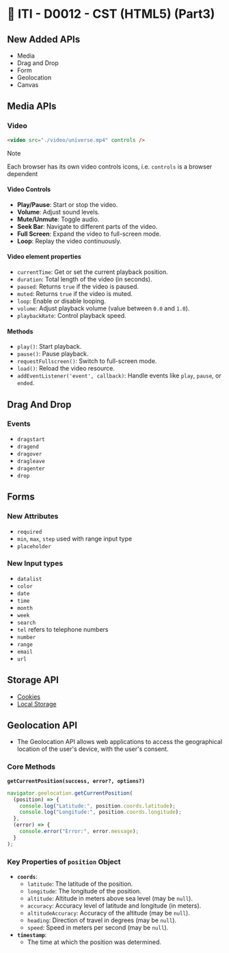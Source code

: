 # 🔖 ITI - D0012 - CST (HTML5) (Part3)

## New Added APIs

- Media
- Drag and Drop
- Form
- Geolocation
- Canvas

## Media APIs

### Video

```html
<video src="./video/universe.mp4" controls />
```

> [!Note]
> Each browser has its own video controls icons, i.e. `controls` is a browser dependent

#### Video Controls

- **Play/Pause**: Start or stop the video.
- **Volume**: Adjust sound levels.
- **Mute/Unmute**: Toggle audio.
- **Seek Bar**: Navigate to different parts of the video.
- **Full Screen**: Expand the video to full-screen mode.
- **Loop**: Replay the video continuously.

#### Video element properties

- `currentTime`: Get or set the current playback position.
- `duration`: Total length of the video (in seconds).
- `paused`: Returns `true` if the video is paused.
- `muted`: Returns `true` if the video is muted.
- `loop`: Enable or disable looping.
- `volume`: Adjust playback volume (value between `0.0` and `1.0`).
- `playbackRate`: Control playback speed.

#### Methods

- `play()`: Start playback.
- `pause()`: Pause playback.
- `requestFullscreen()`: Switch to full-screen mode.
- `load()`: Reload the video resource.
- `addEventListener('event', callback)`: Handle events like `play`, `pause`, or `ended`.

## Drag And Drop

### Events

- `dragstart`
- `dragend`
- `dragover`
- `dragleave`
- `dragenter`
- `drop`

## Forms

### New Attributes

- `required`
- `min`, `max`, `step` used with range input type
- `placeholder`

### New Input types

- `datalist`
- `color`
- `date`
- `time`
- `month`
- `week`
- `search`
- `tel` refers to telephone numbers
- `number`
- `range`
- `email`
- `url`

## Storage API

- [Cookies](./iti-d0008-cst-javascript-ecma5-part5.md#documentcookie)
- [Local Storage](./iti-d0006-cst-javascript-ecma5-part3.md)

## Geolocation API

- The Geolocation API allows web applications to access the geographical location of the user's device, with the user's consent.

### Core Methods

**`getCurrentPosition(success, error?, options?)`**

```js
navigator.geolocation.getCurrentPosition(
  (position) => {
    console.log("Latitude:", position.coords.latitude);
    console.log("Longitude:", position.coords.longitude);
  },
  (error) => {
    console.error("Error:", error.message);
  }
);
```

### Key Properties of `position` Object

- **`coords`**:
  - `latitude`: The latitude of the position.
  - `longitude`: The longitude of the position.
  - `altitude`: Altitude in meters above sea level (may be `null`).
  - `accuracy`: Accuracy level of latitude and longitude (in meters).
  - `altitudeAccuracy`: Accuracy of the altitude (may be `null`).
  - `heading`: Direction of travel in degrees (may be `null`).
  - `speed`: Speed in meters per second (may be `null`).
- **`timestamp`**:
  - The time at which the position was determined.
